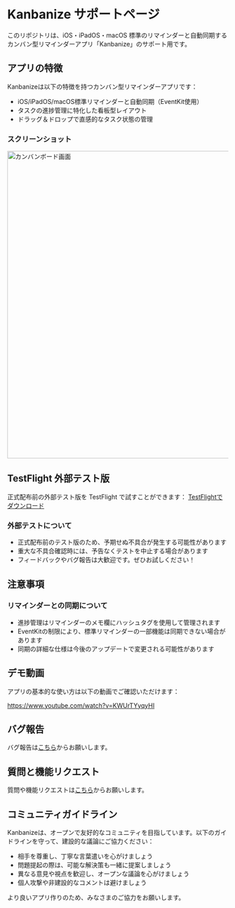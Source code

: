 # Kanbanize サポートページ

このリポジトリは、iOS・iPadOS・macOS 標準のリマインダーと自動同期するカンバン型リマインダーアプリ「Kanbanize」のサポート用です。

## アプリの特徴

Kanbanizeは以下の特徴を持つカンバン型リマインダーアプリです：

- iOS/iPadOS/macOS標準リマインダーと自動同期（EventKit使用）
- タスクの進捗管理に特化した看板型レイアウト
- ドラッグ＆ドロップで直感的なタスク状態の管理

### スクリーンショット
<img src="https://github.com/user-attachments/assets/9cb21e72-146d-4580-84d5-6cda1272532c" width="700" alt="カンバンボード画面">

## TestFlight 外部テスト版

正式配布前の外部テスト版を TestFlight で試すことができます：
[TestFlightでダウンロード](http://testflight.apple.com/join/9guu3qtn)

### 外部テストについて
- 正式配布前のテスト版のため、予期せぬ不具合が発生する可能性があります
- 重大な不具合確認時には、予告なくテストを中止する場合があります
- フィードバックやバグ報告は大歓迎です。ぜひお試しください！

## 注意事項

### リマインダーとの同期について
- 進捗管理はリマインダーのメモ欄にハッシュタグを使用して管理されます
- EventKitの制限により、標準リマインダーの一部機能は同期できない場合があります
- 同期の詳細な仕様は今後のアップデートで変更される可能性があります

## デモ動画

アプリの基本的な使い方は以下の動画でご確認いただけます：

https://www.youtube.com/watch?v=KWUrTYyqyHI

## バグ報告

バグ報告は[こちら](https://github.com/tichise/kanbanize-support/issues/new?assignees=&labels=bug&projects=&template=bug_report.yml)からお願いします。

## 質問と機能リクエスト

質問や機能リクエストは[こちら](https://github.com/tichise/kanbanize-support/issues/new?assignees=&labels=enhancement&projects=&template=feature_request.yml)からお願いします。

## コミュニティガイドライン

Kanbanizeは、オープンで友好的なコミュニティを目指しています。以下のガイドラインを守って、建設的な議論にご協力ください：

- 相手を尊重し、丁寧な言葉遣いを心がけましょう
- 問題提起の際は、可能な解決策も一緒に提案しましょう
- 異なる意見や視点を歓迎し、オープンな議論を心がけましょう
- 個人攻撃や非建設的なコメントは避けましょう

より良いアプリ作りのため、みなさまのご協力をお願いします。
